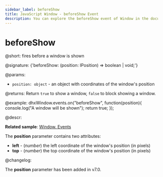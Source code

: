 ```yaml
---
sidebar_label: beforeShow
title: JavaScript Window - beforeShow Event 
description: You can explore the beforeShow event of Window in the documentation of the DHTMLX JavaScript UI library. Browse developer guides and API reference, try out code examples and live demos, and download a free 30-day evaluation version of DHTMLX Suite 7.
---
```


# beforeShow

@short: fires before a window is shown

@signature: {'beforeShow: (position: IPosition) => boolean | void;'}

@params:
- `position: object` - an object with coordinates of the window's position

@returns:
Return `true` to show a window, `false` to block showing a window.

@example:
dhxWindow.events.on("beforeShow", function(position){
    console.log("A window will be shown");
    return true;
});

@descr:

**Related sample**: [Window. Events](https://snippet.dhtmlx.com/jfu4upwd)

The **position** parameter contains two attributes:

- **left** - (*number*) the left coordinate of the window's position (in pixels)
- **top** - (*number*) the top coordinate of the window's position (in pixels)

@changelog:

The **position** parameter has been added in v7.0.

[comment]: # (@related: window/handling_events.md)
